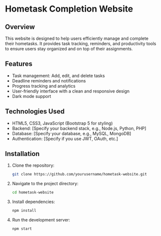 # Hometask Completion Website

## Overview
This website is designed to help users efficiently manage and complete their hometasks. It provides task tracking, reminders, and productivity tools to ensure users stay organized and on top of their assignments.

## Features
- Task management: Add, edit, and delete tasks
- Deadline reminders and notifications
- Progress tracking and analytics
- User-friendly interface with a clean and responsive design
- Dark mode support

## Technologies Used
- HTML5, CSS3, JavaScript (Bootstrap 5 for styling)
- Backend: [Specify your backend stack, e.g., Node.js, Python, PHP]
- Database: [Specify your database, e.g., MySQL, MongoDB]
- Authentication: [Specify if you use JWT, OAuth, etc.]

## Installation
1. Clone the repository:
   ```bash
   git clone https://github.com/yourusername/hometask-website.git

2. Navigate to the project directory:
    ```bash
    cd hometask-website
3. Install dependencies:
    ```bash
    npm install
4. Run the development server:
    ```bash
    npm start